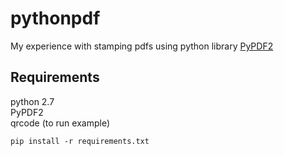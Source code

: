 # pythonpdf

My experience with stamping pdfs using python library [PyPDF2][1]

## Requirements

python 2.7  
PyPDF2  
qrcode  (to run example)


```
pip install -r requirements.txt
```

[1]: https://pypi.python.org/pypi/PyPDF2 

